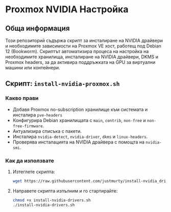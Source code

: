 # Proxmox NVIDIA Настройка

## Обща информация

Този репозиторий съдържа скрипт за инсталиране на NVIDIA драйвери и необходимите зависимости на Proxmox VE хост, работещ под Debian 12 (Bookworm). Скриптът автоматизира процеса на настройка на необходимите хранилища, инсталиране на NVIDIA драйвери, DKMS и Proxmox headers, за да активира поддръжката на GPU за виртуални машини или контейнери.

## Скрипт: `install-nvidia-proxmox.sh`

### Какво прави

- Добавя Proxmox no-subscription хранилище към системата и инсталира `pve-headers`
- Конфигурира Debian хранилищата с `main`, `contrib`, `non-free` и `non-free-firmware`.
- Актуализира списъка с пакети.
- Инсталира `nvidia-detect`, `nvidia-driver`, `dkms` и `linux-headers`.
- Проверява инсталацията на NVIDIA драйвера с помощта на `nvidia-smi`.

### Как да използвате

1. Изтеглете скрипта:

   ```bash
   wget https://raw.githubusercontent.com/justmurty/install-nvidia_drivers-proxmox-linux/refs/heads/main/install-nvidia-drivers.sh

2. Направете скрипта изпълним и го стартирайте:

   ```bash
   chmod +x install-nvidia-drivers.sh
   ./install-nvidia-drivers.sh
